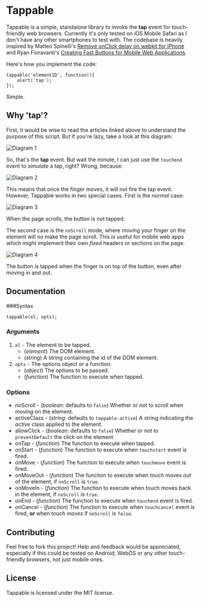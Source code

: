 ﻿Tappable
========

Tappable is a simple, standalone library to invoke the **tap** event for touch-friendly web browsers. Currently it's only tested on iOS Mobile Safari as I don't have any other smartphones to test with. The codebase is heavily inspired by Matteo Spinelli's [Remove onClick delay on webkit for iPhone](http://cubiq.org/remove-onclick-delay-on-webkit-for-iphone) and Ryan Fioravanti's [Creating Fast Buttons for Mobile Web Applications](http://code.google.com/mobile/articles/fast_buttons.html).

Here's how you implement the code:

	tappable('elementID', function(){
		alert('tap');
	});

Simple.

Why 'tap'?
----------

First, it would be wise to read the articles linked above to understand the purpose  of this script. But if you're lazy, take a look at this diagram:

![Diagram 1](https://github.com/cheeaun/tappable/raw/master/diagrams/diagram-1.png)

So, that's the **tap** event. But wait the minute, I can just use the `touchend` event to *simulate* a tap, right? Wrong, because:

![Diagram 2](https://github.com/cheeaun/tappable/raw/master/diagrams/diagram-2.png)

This means that once the finger moves, it will not fire the tap event. However, Tappable works in two special cases. First is the *normal* case:

![Diagram 3](https://github.com/cheeaun/tappable/raw/master/diagrams/diagram-3.png)

When the page scrolls, the button is not tapped.

The second case is the `noScroll` mode, where moving your finger on the element will no make the page scroll. This is useful for mobile web apps which might implement their own *fixed* headers or sections on the page.

![Diagram 4](https://github.com/cheeaun/tappable/raw/master/diagrams/diagram-4.png)

The button is tapped when the finger is on top of the button, even after moving in and out.

Documentation
-------------

###Syntax

	tappable(el, opts);

### Arguments

1. `el` - The element to be tapped.
	* (*element*) The DOM element.
	* (*string*) A string containing the id of the DOM element.
2. `opts` - The options object or a function.
	* (*object*) The options to be passed.
	* (*function*) The function to execute when tapped.

### Options

* noScroll - (*boolean*: defaults to `false`) Whether or not to scroll when *moving* on the element.
* activeClass - (*string*: defaults to `tappable-active`) A string indicating the *active* class applied to the element.
* allowClick - (*boolean*: defaults to `false`) Whether or not to `preventDefault` the click on the element.
* onTap - (*function*) The function to execute when tapped.
* onStart - (*function*) The function to execute when `touchstart` event is fired.
* onMove - (*function*) The function to execute when `touchmove` event is fired.
* onMoveOut - (*function*) The function to execute when touch moves *out* of the element, if `noScroll` is `true`.
* onMoveIn - (*function*) The function to execute when touch moves back in the element, if `noScroll` is `true`.
* onEnd - (*function*) The function to execute when `touchend` event is fired.
* onCancel - (*function*) The function to execute when `touchcancel` event is fired, **or** when touch *moves* if `noScroll` is `false`.

Contributing
------------

Feel free to fork this project! Help and feedback would be appreciated, especially if this could be tested on Android, WebOS or any other touch-friendly browsers, not just mobile ones.

License
-------

Tappable is licensed under the MIT license.